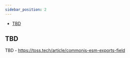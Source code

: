 ```yaml
---
sidebar_position: 2
---
```


- [TBD](#tbd)


## TBD
TBD - https://toss.tech/article/commonjs-esm-exports-field